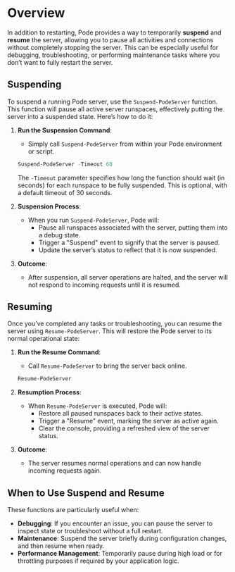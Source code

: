 # Overview

In addition to restarting, Pode provides a way to temporarily **suspend** and **resume** the server, allowing you to pause all activities and connections without completely stopping the server. This can be especially useful for debugging, troubleshooting, or performing maintenance tasks where you don’t want to fully restart the server.

## Suspending

To suspend a running Pode server, use the `Suspend-PodeServer` function. This function will pause all active server runspaces, effectively putting the server into a suspended state. Here’s how to do it:

1. **Run the Suspension Command**:
   - Simply call `Suspend-PodeServer` from within your Pode environment or script.

   ```powershell
   Suspend-PodeServer -Timeout 60
   ```

   The `-Timeout` parameter specifies how long the function should wait (in seconds) for each runspace to be fully suspended. This is optional, with a default timeout of 30 seconds.

2. **Suspension Process**:
   - When you run `Suspend-PodeServer`, Pode will:
     - Pause all runspaces associated with the server, putting them into a debug state.
     - Trigger a "Suspend" event to signify that the server is paused.
     - Update the server’s status to reflect that it is now suspended.

3. **Outcome**:
   - After suspension, all server operations are halted, and the server will not respond to incoming requests until it is resumed.

## Resuming

Once you’ve completed any tasks or troubleshooting, you can resume the server using `Resume-PodeServer`. This will restore the Pode server to its normal operational state:

1. **Run the Resume Command**:
   - Call `Resume-PodeServer` to bring the server back online.

   ```powershell
   Resume-PodeServer
   ```

2. **Resumption Process**:
   - When `Resume-PodeServer` is executed, Pode will:
     - Restore all paused runspaces back to their active states.
     - Trigger a "Resume" event, marking the server as active again.
     - Clear the console, providing a refreshed view of the server status.

3. **Outcome**:
   - The server resumes normal operations and can now handle incoming requests again.

## When to Use Suspend and Resume

These functions are particularly useful when:

- **Debugging**: If you encounter an issue, you can pause the server to inspect state or troubleshoot without a full restart.
- **Maintenance**: Suspend the server briefly during configuration changes, and then resume when ready.
- **Performance Management**: Temporarily pause during high load or for throttling purposes if required by your application logic.
